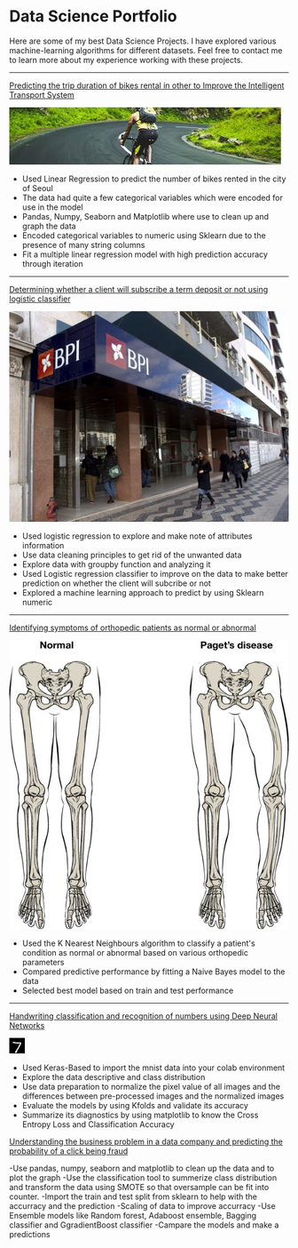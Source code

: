 # Data Science Portfolio

Here are some of my best Data Science Projects. I have explored various machine-learning algorithms for different datasets. Feel free to contact me to learn more about my experience working with these projects.

***

[Predicting the trip duration of bikes rental in other to Improve the Intelligent Transport System](https://github.com/foday1989/foday1989.github.io/blob/master/Project/Linear%20Regression.ipynb)

<img src="images/bike_image.jpg"/>

- Used Linear Regression to predict the number of bikes rented in the city of Seoul
- The data had quite a few categorical variables which were encoded for use in the model
- Pandas, Numpy, Seaborn and Matplotlib where use to clean up and graph the data
- Encoded categorical variables to numeric using Sklearn due to the presence of many string columns
- Fit a multiple linear regression model with high prediction accuracy through iteration

***

[Determining whether a client will subscribe a term deposit or not using logistic classifier](https://github.com/foday1989/foday1989.github.io/blob/master/Project/Logistic%20Regression%20Project.ipynb)

<img src="images/bank_image.jpg"/>

- Used logistic regression to explore and make note of attributes information 
- Use data cleaning principles to get rid of the unwanted data
- Explore data with groupby function and analyzing it
- Used Logistic regression classifier to improve on the data to make better prediction on whether the client will subcribe or not
- Explored a machine learning approach to predict by using Sklearn numeric 

***

[Identifying symptoms of orthopedic patients as normal or abnormal](https://github.com/foday1989/foday1989.github.io/blob/master/Project/KNN%20AND%20NB%20Project.ipynb)

<img src="images/knn_image.png"/>

- Used the K Nearest Neighbours algorithm to classify a patient's condition as     normal or abnormal based on various orthopedic parameters
- Compared predictive performance by fitting a Naive Bayes model to the data
- Selected best model based on train and test performance

***

[Handwriting classification and recognition of numbers using Deep Neural Networks](https://github.com/foday1989/foday1989.github.io/blob/master/Project/Deep%20Neural%20Network%20Project.ipynb)

<img src="images/DNN_image.png"/>

- Used Keras-Based to import the mnist data into your colab environment
- Explore the data descriptive and class distribution
- Use data preparation to normalize the pixel value of all images and the       differences between pre-processed images and the normalized images 
- Evaluate the models by using Kfolds and validate its accuracy
- Summarize its diagnostics by using matplotlib to know the Cross Entropy Loss and Classification Accuracy



[Understanding the business problem in a data company and predicting the probability of a click being fraud](https://github.com/foday1989/foday1989.github.io/blob/master/Project/DT%20and%20Ensemble%20Project.ipynb)

-Use pandas, numpy, seaborn and matplotlib to clean up the data and to plot the   graph
-Use the classification tool to summerize class distribution and transform the data using SMOTE so that oversample can be fit into counter.
-Import the train and test split from sklearn to help with the accurracy and the prediction
-Scaling of data to improve accurracy
-Use Ensemble models like Random forest, Adaboost ensemble, Bagging classifier and GgradientBoost classifier
-Campare the models and make a predictions 

